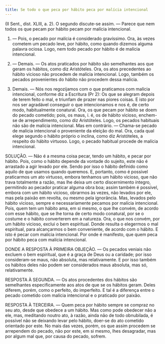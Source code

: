 ```yaml
---
title: Se todo o que peca por hábito peca por malícia intencional
---
```


(II Sent., dist. XLIII, a. 2).
  O segundo discute-se assim. — Parece que nem todos os que pecam por hábito pecam por malícia intencional.  

1. — Pois, o pecado por malícia é considerado gravíssimo. Ora, às vezes cometem um pecado leve, por hábito, como quando dizemos alguma palavra ociosa. Logo, nem todo pecado por hábito é de malícia intencional.  

2. — Demais. — Os atos praticados por hábito são semelhantes aos que geram os hábitos, como diz Aristóteles. Ora, os atos precedentes ao hábito vicioso não procedem de malícia intencional. Logo, também os pecados provenientes do hábito não procedem dessa malícia.  

3. Demais. — Nós nos regozijamos com o que praticamos com malícia intencional, conforme diz a Escritura (Pr 2): Os que se alegram depois de terem feito o mal, e triunfam de prazer nas piores coisas. E isto por nos ser agradável conseguir o que intencionamos e nos é, de certo modo, habitualmente conatural. Ora, os que pecam por hábito se doem do pecado cometido; pois, os maus, i. é, os de hábito vicioso, enchem-se de arrependimento, como diz Aristóteles. Logo, os pecados habituais não são de malícia intencional.  Mas em contrário. — Chama-se pecado de malícia intencional o proveniente da eleição do mal. Ora, cada qual elege segundo o hábito próprio o inclina, como diz Aristóteles, a respeito do hábito virtuoso. Logo, o pecado habitual procede de malícia intencional.  

SOLUÇÃO. — Não é a mesma coisa pecar, tendo um hábito, e pecar por hábito. Pois, como o hábito depende da vontade do sujeito, este não é arrastado a agir levado por ele. Sendo por isso o hábito definido como aquilo de que usamos quando queremos. E, portanto, como é possível praticarmos um ato virtuoso, embora tenhamos um hábito vicioso, que não trava totalmente a razão, mas lhe deixa um certo discernimento íntegro, permitindo ao pecador praticar alguma obra boa; assim também é possível, embora com um hábito vicioso, obrarmos às vezes, não levados por ele, mas pela paixão em revolta, ou mesmo pela ignorância. Mas, levados pelo hábito vicioso, sempre e necessariamente pecamos por malícia intencional. Pois, quem tem um hábito ama, em si mesmo, o que lhe convém, de acordo com esse hábito, que se lhe torna de certo modo conatural, por se o costume e o hábito converterem em a natureza. Ora, o que nos convém, por um hábito vicioso, exclui o bem espiritual. Donde resulta o elegermos o mal espiritual, para alcançarmos o bem conveniente, de acordo com o hábito. E isto é pecar com malícia intencional. Por onde é manifesto, que quem peca por hábito peca com malícia intencional.  

DONDE A RESPOSTA À PRIMEIRA OBJEÇÃO. — Os pecados veniais não excluem o bem espiritual, que é a graça de Deus ou a caridade; por isso consideram-se maus, não absoluta, mas relativamente. E por isso também os hábitos deles não podem ser considerados maus absoluta, mas só, relativamente.  

RESPOSTA À SEGUNDA. — Os atos procedentes dos hábitos são semelhantes especificamente aos atos de que se os hábitos geram. Deles diferem, porém, como o perfeito, do imperfeito. E tal é a diferença entre o pecado cometido com malícia intencional e o praticado por paixão.  

RESPOSTA À TERCEIRA. — Quem peca por hábito sempre se compraz no seu ato, desde que obedece a um hábito. Mas como pode obedecer não a ele, mas, meditando noutro ato, à razão, ainda não de todo obnubilada, é possível não se deixando levar pelo hábito, doer-se do ato cometido orientado por este. No mais das vezes, porém, os que assim procedem se arrependem do pecado, não por este, em si mesmo, lhes desagradar, mas por algum mal que, por causa do pecado, sofrem.